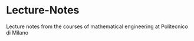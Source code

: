 # Lecture-Notes
Lecture notes from the courses of mathematical engineering at Politecnico di Milano

